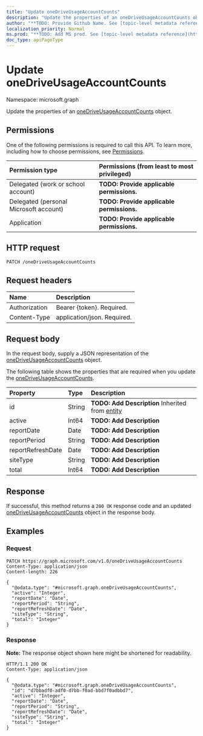 ```yaml
---
title: "Update oneDriveUsageAccountCounts"
description: "Update the properties of an oneDriveUsageAccountCounts object."
author: "**TODO: Provide Github Name. See [topic-level metadata reference](https://msgo.azurewebsites.net/add/document/guidelines/metadata.html#topic-level-metadata)**"
localization_priority: Normal
ms.prod: "**TODO: Add MS prod. See [topic-level metadata reference](https://msgo.azurewebsites.net/add/document/guidelines/metadata.html#topic-level-metadata)**"
doc_type: apiPageType
---
```


# Update oneDriveUsageAccountCounts
Namespace: microsoft.graph



Update the properties of an [oneDriveUsageAccountCounts](../resources/onedriveusageaccountcounts.md) object.

## Permissions
One of the following permissions is required to call this API. To learn more, including how to choose permissions, see [Permissions](/graph/permissions-reference).

|Permission type|Permissions (from least to most privileged)|
|:---|:---|
|Delegated (work or school account)|**TODO: Provide applicable permissions.**|
|Delegated (personal Microsoft account)|**TODO: Provide applicable permissions.**|
|Application|**TODO: Provide applicable permissions.**|

## HTTP request

<!-- {
  "blockType": "ignored"
}
-->
``` http
PATCH /oneDriveUsageAccountCounts
```

## Request headers
|Name|Description|
|:---|:---|
|Authorization|Bearer {token}. Required.|
|Content-Type|application/json. Required.|

## Request body
In the request body, supply a JSON representation of the [oneDriveUsageAccountCounts](../resources/onedriveusageaccountcounts.md) object.

The following table shows the properties that are required when you update the [oneDriveUsageAccountCounts](../resources/onedriveusageaccountcounts.md).

|Property|Type|Description|
|:---|:---|:---|
|id|String|**TODO: Add Description** Inherited from [entity](../resources/entity.md)|
|active|Int64|**TODO: Add Description**|
|reportDate|Date|**TODO: Add Description**|
|reportPeriod|String|**TODO: Add Description**|
|reportRefreshDate|Date|**TODO: Add Description**|
|siteType|String|**TODO: Add Description**|
|total|Int64|**TODO: Add Description**|



## Response

If successful, this method returns a `200 OK` response code and an updated [oneDriveUsageAccountCounts](../resources/onedriveusageaccountcounts.md) object in the response body.

## Examples

### Request
<!-- {
  "blockType": "request",
  "name": "update_onedriveusageaccountcounts"
}
-->
``` http
PATCH https://graph.microsoft.com/v1.0/oneDriveUsageAccountCounts
Content-Type: application/json
Content-length: 226

{
  "@odata.type": "#microsoft.graph.oneDriveUsageAccountCounts",
  "active": "Integer",
  "reportDate": "Date",
  "reportPeriod": "String",
  "reportRefreshDate": "Date",
  "siteType": "String",
  "total": "Integer"
}
```


### Response
**Note:** The response object shown here might be shortened for readability.
<!-- {
  "blockType": "response",
  "truncated": true
}
-->
``` http
HTTP/1.1 200 OK
Content-Type: application/json

{
  "@odata.type": "#microsoft.graph.oneDriveUsageAccountCounts",
  "id": "d7bbadf0-adf0-d7bb-f0ad-bbd7f0adbbd7",
  "active": "Integer",
  "reportDate": "Date",
  "reportPeriod": "String",
  "reportRefreshDate": "Date",
  "siteType": "String",
  "total": "Integer"
}
```

